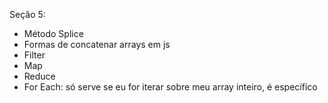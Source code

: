 Seção 5:
- Método Splice
- Formas de concatenar arrays em js
- Filter
- Map
- Reduce
- For Each: só serve se eu for iterar sobre meu array inteiro, é específico

